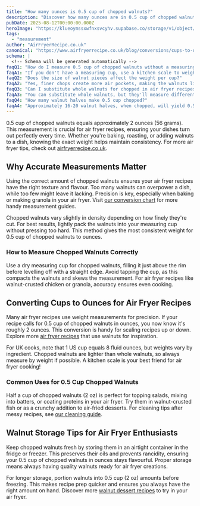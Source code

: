 ```yaml
---
title: "How many ounces is 0.5 cup of chopped walnuts?"
description: "Discover how many ounces are in 0.5 cup of chopped walnuts for perfect air fryer recipes every time. Get accurate conversions now!"
pubDate: 2025-08-12T00:00:00.000Z
heroImage: "https://klueoymssxwfnxsvcyhv.supabase.co/storage/v1/object/public/Shmucket/how-many-ounces-is-0-5-cup-chopped-walnuts.webp"
tags:
  - "measurement"
author: "AirFryerRecipe.co.uk"
canonical: "https://www.airfryerrecipe.co.uk/blog/conversions/cups-to-ounces/how-many-ounces-is-0-5-cup-chopped-walnuts"
schema: |
  <!-- Schema will be generated automatically -->
faqQ1: "How do I measure 0.5 cup of chopped walnuts without a measuring cup?"
faqA1: "If you don't have a measuring cup, use a kitchen scale to weigh out 2 ounces (56 grams) of chopped walnuts. Alternatively, fill a standard mug about one-quarter full, then level off the top. Remember that eyeballing measurements may affect recipe results."
faqQ2: "Does the size of walnut pieces affect the weight per cup?"
faqA2: "Yes, finer chops create more air pockets, making the walnuts lighter per cup. Coarsely chopped walnuts will weigh slightly more for the same volume. For consistent results in air fryer recipes, aim for uniform chop sizes when measuring 0.5 cup of chopped walnuts to ounces."
faqQ3: "Can I substitute whole walnuts for chopped in air fryer recipes?"
faqA3: "You can substitute whole walnuts, but they'll measure differently. About 0.33 cup of whole walnuts equals 0.5 cup chopped by volume. For weight, still use 2 ounces. Whole walnuts may need longer cooking times in air fryer recipes."
faqQ4: "How many walnut halves make 0.5 cup chopped?"
faqA4: "Approximately 16-20 walnut halves, when chopped, will yield 0.5 cup (2 ounces). The exact count depends on walnut size. For precise air fryer recipes, weighing is more reliable than counting pieces."
---
```

<p>0.5 cup of chopped walnuts equals approximately 2 ounces (56 grams). This measurement is crucial for air fryer recipes, ensuring your dishes turn out perfectly every time. Whether you're baking, roasting, or adding walnuts to a dish, knowing the exact weight helps maintain consistency. For more air fryer tips, check out <a href=https://www.airfryerrecipe.co.uk>airfryerrecipe.co.uk</a>.</p>

<h2>Why Accurate Measurements Matter</h2>  
<p>Using the correct amount of chopped walnuts ensures your air fryer recipes have the right texture and flavour. Too many walnuts can overpower a dish, while too few might leave it lacking. Precision is key, especially when baking or making granola in your air fryer. Visit <a href=https://www.airfryerrecipe.co.uk/air-fryer-conversion-chart>our conversion chart</a> for more handy measurement guides.</p>  

<p>Chopped walnuts vary slightly in density depending on how finely they're cut. For best results, lightly pack the walnuts into your measuring cup without pressing too hard. This method gives the most consistent weight for 0.5 cup of chopped walnuts to ounces.</p>  

<h3>How to Measure Chopped Walnuts Correctly</h3>  
<p>Use a dry measuring cup for chopped walnuts, filling it just above the rim before levelling off with a straight edge. Avoid tapping the cup, as this compacts the walnuts and skews the measurement. For air fryer recipes like walnut-crusted chicken or granola, accuracy ensures even cooking.</p>  

<h2>Converting Cups to Ounces for Air Fryer Recipes</h2>  
<p>Many air fryer recipes use weight measurements for precision. If your recipe calls for 0.5 cup of chopped walnuts in ounces, you now know it's roughly 2 ounces. This conversion is handy for scaling recipes up or down. Explore more <a href=https://www.airfryerrecipe.co.uk/recipes>air fryer recipes</a> that use walnuts for inspiration.</p>  

<p>For UK cooks, note that 1 US cup equals 8 fluid ounces, but weights vary by ingredient. Chopped walnuts are lighter than whole walnuts, so always measure by weight if possible. A kitchen scale is your best friend for air fryer cooking!</p>  

<h3>Common Uses for 0.5 Cup Chopped Walnuts</h3>  
<p>Half a cup of chopped walnuts (2 oz) is perfect for topping salads, mixing into batters, or coating proteins in your air fryer. Try them in walnut-crusted fish or as a crunchy addition to air-fried desserts. For cleaning tips after messy recipes, see <a href=https://www.airfryerrecipe.co.uk/air-fryer-cleaner>our cleaning guide</a>.</p>  

<h2>Walnut Storage Tips for Air Fryer Enthusiasts</h2>  
<p>Keep chopped walnuts fresh by storing them in an airtight container in the fridge or freezer. This preserves their oils and prevents rancidity, ensuring your 0.5 cup of chopped walnuts in ounces stays flavourful. Proper storage means always having quality walnuts ready for air fryer creations.</p>  

<p>For longer storage, portion walnuts into 0.5 cup (2 oz) amounts before freezing. This makes recipe prep quicker and ensures you always have the right amount on hand. Discover more <a href=https://www.airfryerrecipe.co.uk/recipe-category/dessert>walnut dessert recipes</a> to try in your air fryer.</p>
